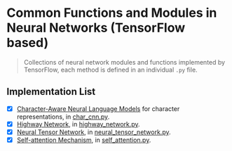 # Common Functions and Modules in Neural Networks (TensorFlow based)

> Collections of neural network modules and functions implemented by TensorFlow, 
each method is defined in an individual `.py` file.

## Implementation List
- [x] [Character-Aware Neural Language Models](http://arxiv.org/abs/1508.06615v4) for character representations, 
in [char_cnn.py](/nns/char_cnn.py).
- [x] [Highway Network](http://arxiv.org/abs/1505.00387), in [highway_network.py](/nns/highway_network.py).
- [x] [Neural Tensor Network](https://cs.stanford.edu/~danqi/papers/nips2013.pdf), in [neural_tensor_network.py](
/nns/neural_tensor_network.py).
- [x] [Self-attention Mechanism](https://arxiv.org/pdf/1409.0473.pdf), in [self_attention.py](/nns/self_attention.py).
